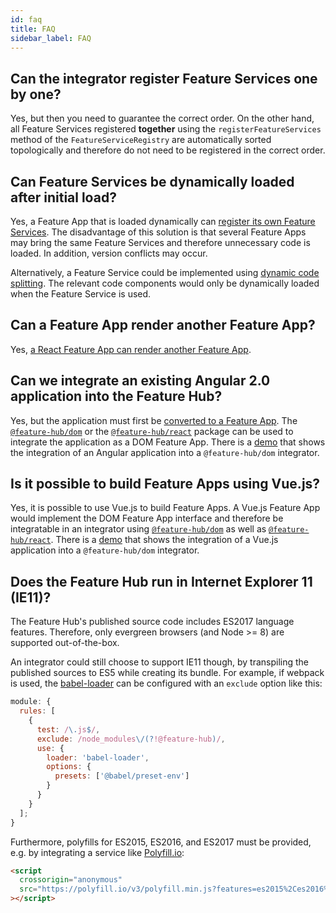 ```yaml
---
id: faq
title: FAQ
sidebar_label: FAQ
---
```


## Can the integrator register Feature Services one by one?

Yes, but then you need to guarantee the correct order. On the other hand, all
Feature Services registered **together** using the `registerFeatureServices`
method of the `FeatureServiceRegistry` are automatically sorted topologically
and therefore do not need to be registered in the correct order.

## Can Feature Services be dynamically loaded after initial load?

Yes, a Feature App that is loaded dynamically can [register its own Feature
Services][own-feature-service-definitions]. The disadvantage of this solution is
that several Feature Apps may bring the same Feature Services and therefore
unnecessary code is loaded. In addition, version conflicts may occur.

Alternatively, a Feature Service could be implemented using [dynamic code
splitting][dynamic-code-splitting]. The relevant code components would only be
dynamically loaded when the Feature Service is used.

## Can a Feature App render another Feature App?

Yes, [a React Feature App can render another Feature
App][feature-app-in-feature-app].

## Can we integrate an existing Angular 2.0 application into the Feature Hub?

Yes, but the application must first be [converted to a Feature
App][writing-a-feature-app]. The [`@feature-hub/dom`][dom-api] or the
[`@feature-hub/react`][react-api] package can be used to integrate the
application as a DOM Feature App. There is a [demo][angular-feature-app] that
shows the integration of an Angular application into a `@feature-hub/dom`
integrator.

## Is it possible to build Feature Apps using Vue.js?

Yes, it is possible to use Vue.js to build Feature Apps. A Vue.js Feature App
would implement the DOM Feature App interface and therefore be integratable in
an integrator using [`@feature-hub/dom`][dom-api] as well as
[`@feature-hub/react`][react-api]. There is a [demo][vue-feature-app] that shows
the integration of a Vue.js application into a `@feature-hub/dom` integrator.

## Does the Feature Hub run in Internet Explorer 11 (IE11)?

The Feature Hub's published source code includes ES2017 language features.
Therefore, only evergreen browsers (and Node >= 8) are supported out-of-the-box.

An integrator could still choose to support IE11 though, by transpiling the
published sources to ES5 while creating its bundle. For example, if webpack is
used, the [babel-loader][] can be configured with an `exclude` option like this:

```js
module: {
  rules: [
    {
      test: /\.js$/,
      exclude: /node_modules\/(?!@feature-hub)/,
      use: {
        loader: 'babel-loader',
        options: {
          presets: ['@babel/preset-env']
        }
      }
    }
  ];
}
```

Furthermore, polyfills for ES2015, ES2016, and ES2017 must be provided, e.g. by
integrating a service like [Polyfill.io][]:

```html
<script
  crossorigin="anonymous"
  src="https://polyfill.io/v3/polyfill.min.js?features=es2015%2Ces2016%2Ces2017"
></script>
```

[angular-feature-app]: https://github.com/feature-hub/angular-feature-app
[dom-api]: /@feature-hub/modules/dom.html
[dom-feature-app]: /docs/guides/writing-a-feature-app#dom-feature-app
[dynamic-code-splitting]:
  /docs/guides/reducing-the-bundle-size#dynamic-code-splitting-with-webpack
[own-feature-service-definitions]:
  /docs/guides/writing-a-feature-app#ownfeatureservicedefinitions
[react-api]: /@feature-hub/modules/react.html
[writing-a-feature-app]: /docs/guides/writing-a-feature-app
[vue-feature-app]: https://github.com/feature-hub/vue-feature-app
[feature-app-in-feature-app]: /docs/guides/feature-app-in-feature-app
[polyfill.io]: https://polyfill.io/v3/
[babel-loader]: https://github.com/babel/babel-loader
